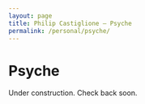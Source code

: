 ```yaml
---
layout: page
title: Philip Castiglione – Psyche
permalink: /personal/psyche/
---
```


# Psyche

Under construction. Check back soon.
